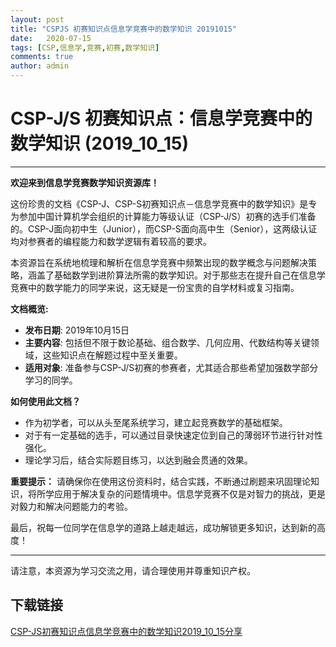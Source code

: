 ```yaml
---
layout: post
title: "CSPJS 初赛知识点信息学竞赛中的数学知识 20191015"
date:   2020-07-15
tags: [CSP,信息学,竞赛,初赛,数学知识]
comments: true
author: admin
---
```

# CSP-J/S 初赛知识点：信息学竞赛中的数学知识 (2019_10_15)

---

**欢迎来到信息学竞赛数学知识资源库！**

这份珍贵的文档《CSP-J、CSP-S初赛知识点－信息学竞赛中的数学知识》是专为参加中国计算机学会组织的计算能力等级认证（CSP-J/S）初赛的选手们准备的。CSP-J面向初中生（Junior），而CSP-S面向高中生（Senior），这两级认证均对参赛者的编程能力和数学逻辑有着较高的要求。

本资源旨在系统地梳理和解析在信息学竞赛中频繁出现的数学概念与问题解决策略，涵盖了基础数学到进阶算法所需的数学知识。对于那些志在提升自己在信息学竞赛中的数学能力的同学来说，这无疑是一份宝贵的自学材料或复习指南。

**文档概览:**
- **发布日期**: 2019年10月15日
- **主要内容**: 包括但不限于数论基础、组合数学、几何应用、代数结构等关键领域，这些知识点在解题过程中至关重要。
- **适用对象**: 准备参与CSP-J/S初赛的参赛者，尤其适合那些希望加强数学部分学习的同学。
  
**如何使用此文档？**
- 作为初学者，可以从头至尾系统学习，建立起竞赛数学的基础框架。
- 对于有一定基础的选手，可以通过目录快速定位到自己的薄弱环节进行针对性强化。
- 理论学习后，结合实际题目练习，以达到融会贯通的效果。

**重要提示：**
请确保你在使用这份资料时，结合实践，不断通过刷题来巩固理论知识，将所学应用于解决复杂的问题情境中。信息学竞赛不仅是对智力的挑战，更是对毅力和解决问题能力的考验。

最后，祝每一位同学在信息学的道路上越走越远，成功解锁更多知识，达到新的高度！

---

请注意，本资源为学习交流之用，请合理使用并尊重知识产权。

## 下载链接

[CSP-JS初赛知识点信息学竞赛中的数学知识2019_10_15分享](https://pan.quark.cn/s/3e89e20bf7b0)